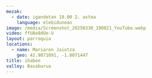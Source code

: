 ```yaml
---
mezak:
  - date: igandetan 10.00 2. astea
    language: elebidunean
image: /media/Screenshot_20250330_190821_YouTube.webp
video: ffUAe8dUe-U
layout: parroquia
locations:
  - name: Mariaren Jaiotza
    geo: 42.9871091, -1.8071447
title: ihaben
valley: Basaburua
---
```

